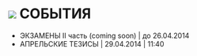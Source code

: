 # ![](https://avatars0.githubusercontent.com/u/6559911?s=28)  СОБЫТИЯ

  - ЭКЗАМЕНЫ II часть (coming soon) | до 26.04.2014
  - АПРЕЛЬСКИЕ ТЕЗИСЫ | 29.04.2014 | 11:40                           
